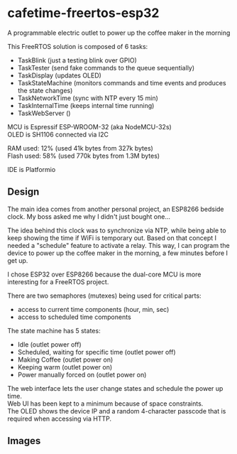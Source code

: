 # cafetime-freertos-esp32
A programmable electric outlet to power up the coffee maker in the morning

This FreeRTOS solution is composed of 6 tasks:
* TaskBlink (just a testing blink over GPIO)
* TaskTester (send fake commands to the queue sequentially)
* TaskDisplay (updates OLED)
* TaskStateMachine (monitors commands and time events and produces the state changes)
* TaskNetworkTime (sync with NTP every 15 min)
* TaskInternalTime (keeps internal time running)
* TaskWebServer ()

MCU is Espressif ESP-WROOM-32 (aka NodeMCU-32s)  
OLED is SH1106 connected via I2C

RAM used: 12% (used 41k bytes from 327k bytes)  
Flash used: 58% (used 770k bytes from 1.3M bytes)

IDE is Platformio


## Design

The main idea comes from another personal project, an ESP8266 bedside clock. My boss asked me why I didn't just bought one...

The idea behind this clock was to synchronize via NTP, while being able to keep showing the time if WiFi is temporary out.
Based on that concept I needed a "schedule" feature to activate a relay. This way, I can program the device to power up the coffee maker in the morning, a few minutes before I get up. 

I chose ESP32 over ESP8266 because the dual-core MCU is more interesting for a FreeRTOS project.

There are two semaphores (mutexes) being used for critical parts:
* access to current time components (hour, min, sec)
* access to scheduled time components

The state machine has 5 states:
* Idle (outlet power off)
* Scheduled, waiting for specific time (outlet power off)
* Making Coffee (outlet power on)
* Keeping warm (outlet power on)
* Power manually forced on (outlet power on)

The web interface lets the user change states and schedule the power up time.  
Web UI has been kept to a minimum because of space constraints.  
The OLED shows the device IP and a random 4-character passcode that is required when accessing via HTTP.


## Images
